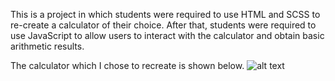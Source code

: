 This is a project in which students were required to use HTML and SCSS to re-create a calculator of their choice.
After that, students were required to use JavaScript to allow users to interact with the calculator and obtain basic arithmetic results.

The calculator which I chose to recreate is shown below.
![alt text](https://github.com/avvisingh/Project_2_Portfolio/blob/master/assets/calculator.png)
